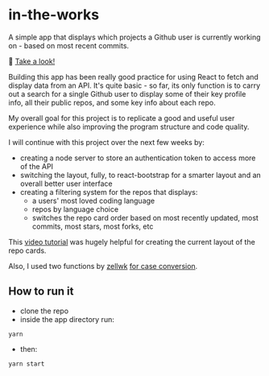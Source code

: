 # in-the-works
A simple app that displays which projects a Github user is currently working on - based on most recent commits.

🔗 [Take a look!](http://malasalm.fi/)

Building this app has been really good practice for using React to fetch and display data from an API. It's quite basic - so far, its only function is to carry out a search for a single Github user to display some of their key profile info, all their public repos, and some key info about each repo.  

My overall goal for this project is to replicate a good and useful user experience while also improving the program structure and code quality.  

I will continue with this project over the next few weeks by:
- creating a node server to store an authentication token to access more of the API
- switching the layout, fully, to react-bootstrap for a smarter layout and an overall better user interface
- creating a filtering system for the repos that displays: 
  - a users' most loved coding language
  - repos by language choice
  - switches the repo card order based on most recently updated, most commits, most stars, most forks, etc

This [video tutorial](https://youtu.be/baBvJDmziGQ) was hugely helpful for creating the current layout of the repo cards.  

Also, I used two functions by [zellwk](https://github.com/zellwk) [for case conversion](https://zellwk.com/blog/case-conversion/).  

## How to run it
- clone the repo
- inside the app directory run:
```
yarn
```
- then:
```
yarn start
```




